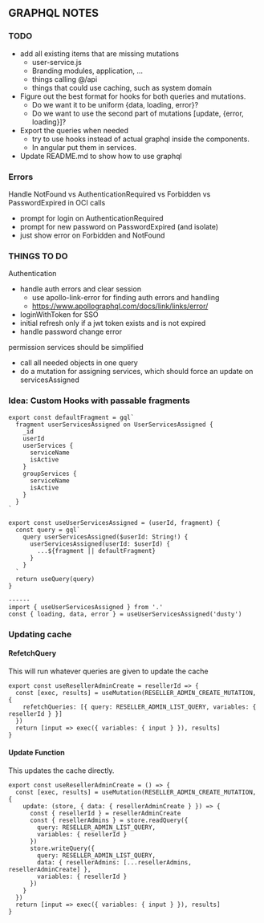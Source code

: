 ## GRAPHQL NOTES

### TODO

- add all existing items that are missing mutations
  - user-service.js
  - Branding modules, application, ...
  - things calling @/api
  - things that could use caching, such as system domain
- Figure out the best format for hooks for both queries and mutations.
  - Do we want it to be uniform {data, loading, error}?
  - Do we want to use the second part of mutations [update, {error, loading}]?
- Export the queries when needed
  - try to use hooks instead of actual graphql inside the components.
  - In angular put them in services.
- Update README.md to show how to use graphql

### Errors

Handle NotFound vs AuthenticationRequired vs Forbidden vs PasswordExpired in OCI calls

- prompt for login on AuthenticationRequired
- prompt for new password on PasswordExpired (and isolate)
- just show error on Forbidden and NotFound

### THINGS TO DO

Authentication

- handle auth errors and clear session
  - use apollo-link-error for finding auth errors and handling
  - https://www.apollographql.com/docs/link/links/error/
- loginWithToken for SSO
- initial refresh only if a jwt token exists and is not expired
- handle password change error

permission services should be simplified

- call all needed objects in one query
- do a mutation for assigning services, which should force an update on servicesAssigned

### Idea: Custom Hooks with passable fragments

```
export const defaultFragment = gql`
  fragment userServicesAssigned on UserServicesAssigned {
    _id
    userId
    userServices {
      serviceName
      isActive
    }
    groupServices {
      serviceName
      isActive
    }
  }
`

export const useUserServicesAssigned = (userId, fragment) {
  const query = gql`
    query userServicesAssigned($userId: String!) {
      userServicesAssigned(userId: $userId) {
        ...${fragment || defaultFragment}
      }
    }
  `
  return useQuery(query)
}

------
import { useUserServicesAssigned } from '.'
const { loading, data, error } = useUserServicesAssigned('dusty')
```

### Updating cache

#### RefetchQuery

This will run whatever queries are given to update the cache

```
export const useResellerAdminCreate = resellerId => {
  const [exec, results] = useMutation(RESELLER_ADMIN_CREATE_MUTATION, {
    refetchQueries: [{ query: RESELLER_ADMIN_LIST_QUERY, variables: { resellerId } }]
  })
  return [input => exec({ variables: { input } }), results]
}
```

#### Update Function

This updates the cache directly.

```
export const useResellerAdminCreate = () => {
  const [exec, results] = useMutation(RESELLER_ADMIN_CREATE_MUTATION, {
    update: (store, { data: { resellerAdminCreate } }) => {
      const { resellerId } = resellerAdminCreate
      const { resellerAdmins } = store.readQuery({
        query: RESELLER_ADMIN_LIST_QUERY,
        variables: { resellerId }
      })
      store.writeQuery({
        query: RESELLER_ADMIN_LIST_QUERY,
        data: { resellerAdmins: [...resellerAdmins, resellerAdminCreate] },
        variables: { resellerId }
      })
    }
  })
  return [input => exec({ variables: { input } }), results]
}


```
